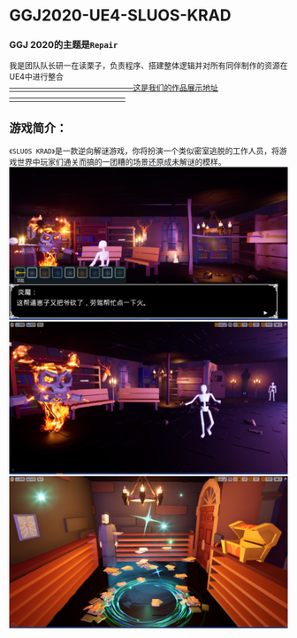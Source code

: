 # GGJ2020-UE4-SLUOS-KRAD
### GGJ 2020的主题是`Repair`
我是团队队长研一在读栗子，负责程序、搭建整体逻辑并对所有同伴制作的资源在UE4中进行整合<br>
[————————————————这是我们的作品展示地址———————————————](https://globalgamejam.org/2020/games/sluos-krad-2)<br>
## 游戏简介：<br>
`《SLUOS KRAD》`是一款逆向解谜游戏，你将扮演一个类似密室逃脱的工作人员，将游戏世界中玩家们通关而搞的一团糟的场景还原成未解谜的模样。<br>
![](https://github.com/ColorGalaxy/GGJ2020-UE4-SLUOS-KRAD/raw/master/Screenshot/Level1-1.png "Level-1")<br>
![](https://github.com/ColorGalaxy/GGJ2020-UE4-SLUOS-KRAD/raw/master/Screenshot/Level1-1.2.png "Level-1")<br>
![](https://github.com/ColorGalaxy/GGJ2020-UE4-SLUOS-KRAD/raw/master/Screenshot/Level1-2.png "Level-2")<br>
